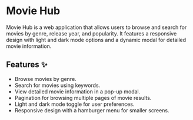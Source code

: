 # Movie Hub 

Movie Hub is a web application that allows users to browse and search for movies by genre, release year, and popularity. It features a responsive design with light and dark mode options and a dynamic modal for detailed movie information.

## Features ✨

- Browse movies by genre.
- Search for movies using keywords.
- View detailed movie information in a pop-up modal.
- Pagination for browsing multiple pages of movie results.
- Light and dark mode toggle for user preferences.
- Responsive design with a hamburger menu for smaller screens.

